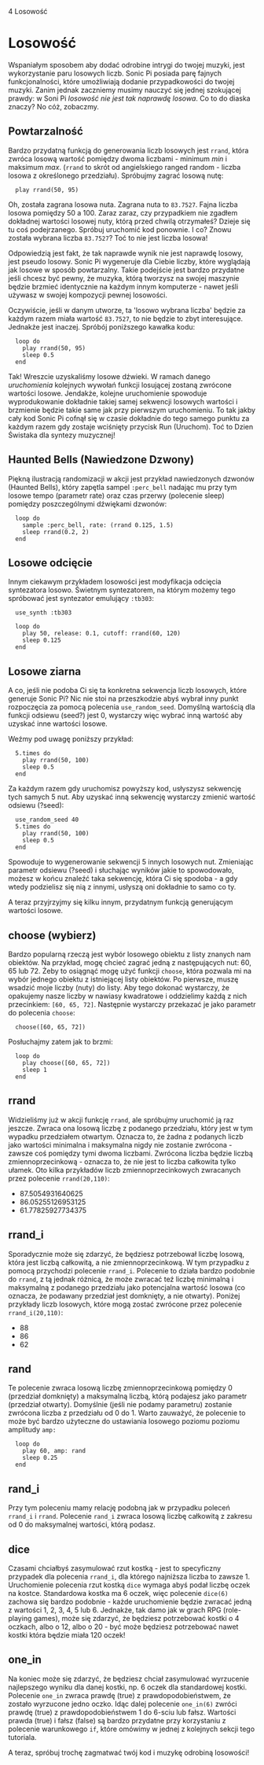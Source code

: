 4 Losowość

# Losowość

Wspaniałym sposobem aby dodać odrobine intrygi do twojej muzyki, jest 
wykorzystanie paru losowych liczb. Sonic Pi posiada parę fajnych 
funkcjonalności, które umożliwiają dodanie przypadkowości do twojej 
muzyki. Zanim jednak zaczniemy musimy nauczyć się jednej szokującej prawdy: 
w Soni Pi *losowość nie jest tak naprawdę losowa*. Co to do diaska znaczy? 
No cóż, zobaczmy.

## Powtarzalność

Bardzo przydatną funkcją do generowania liczb losowych jest `rrand`, która 
zwróca losową wartość pomiędzy dwoma liczbami - minimum *min* i maksimum 
*max*. (`rrand` to skrót od angielskiego ranged random - liczba losowa 
z określonego przedziału). Spróbujmy zagrać losową nutę:

```
  play rrand(50, 95)
```

Oh, została zagrana losowa nuta. Zagrana nuta to `83.7527`. Fajna liczba 
losowa pomiędzy 50 a 100. Zaraz zaraz, czy przypadkiem nie zgadłem dokładnej 
wartości losowej nuty, którą przed chwilą otrzymałeś? Dzieje się tu coś 
podejrzanego. Spróbuj uruchomić kod ponownie. I co? Znowu została wybrana 
liczba `83.7527`? Toć to nie jest liczba losowa!

Odpowiedzią jest fakt, że tak naprawde wynik nie jest naprawdę losowy, 
jest pseudo losowy. Sonic Pi wygeneruje dla Ciebie liczby, które wyglądają 
jak losowe w sposób powtarzalny. Takie podejście jest bardzo przydatne 
jeśli chcesz być pewny, że muzyka, którą tworzysz na swojej maszynie będzie 
brzmieć identycznie na każdym innym komputerze - nawet jeśli używasz 
w swojej kompozycji pewnej losowości.

Oczywiście, jeśli w danym utworze, ta 'losowo wybrana liczba' będzie 
za każdym razem miała wartość `83.7527`, to nie będzie to zbyt interesujące. 
Jednakże jest inaczej. Spróbój poniższego kawałka kodu: 

```
  loop do
    play rrand(50, 95)
    sleep 0.5
  end 
```

Tak! Wreszcie uzyskaliśmy losowe dźwieki. W ramach danego *uruchomienia* 
kolejnych wywołań funkcji losującej zostaną zwrócone wartości losowe. 
Jendakże, kolejne uruchomienie spowoduje wyprodukowanie dokładnie takiej 
samej sekwencji losowych wartości i brzmienie będzie takie same jak 
przy pierwszym uruchomieniu. To tak jakby cały kod Sonic Pi cofnął się 
w czasie dokładnie do tego samego punktu za każdym razem gdy zostaje 
wciśnięty przycisk Run (Uruchom). Toć to Dzien Świstaka dla syntezy 
muzycznej!

## Haunted Bells (Nawiedzone Dzwony)

Piękną ilustracją randomizacji w akcji jest przykład nawiedzonych dzwonów 
(Haunted Bells), który zapętla sampel `:perc_bell` nadając mu przy tym 
losowe tempo (parametr rate) oraz czas przerwy (polecenie sleep) pomiędzy 
poszczególnymi dźwiękami dzwonów:

```
  loop do
    sample :perc_bell, rate: (rrand 0.125, 1.5)
    sleep rrand(0.2, 2)
  end
```

## Losowe odcięcie

Innym ciekawym przykładem losowości jest modyfikacja odcięcia 
syntezatora losowo. Świetnym syntezatorem, na którym możemy tego 
spróbować jest syntezator emulujący `:tb303`:


```
  use_synth :tb303
  
  loop do
    play 50, release: 0.1, cutoff: rrand(60, 120)
    sleep 0.125
  end
```

## Losowe ziarna

A co, jeśli nie podoba Ci się ta konkretna sekwencja liczb losowych, 
które generuje Sonic Pi? Nic nie stoi na przeszkodzie abyś wybrał 
inny punkt rozpoczęcia za pomocą polecenia `use_random_seed`. Domyślną 
wartością dla funkcji odsiewu (seed?) jest 0, wystarczy więc wybrać 
inną wartość aby uzyskać inne wartości losowe.

Weźmy pod uwagę poniższy przykład:

```
  5.times do
    play rrand(50, 100)
    sleep 0.5
  end
```

Za każdym razem gdy uruchomisz powyższy kod, usłyszysz sekwencję 
tych samych 5 nut. Aby uzyskać inną sekwencję wystarczy zmienić 
wartość odsiewu (?seed):

```
  use_random_seed 40
  5.times do
    play rrand(50, 100)
    sleep 0.5
  end
```

Spowoduje to wygenerowanie sekwencji 5 innych losowych nut. Zmieniając 
parametr odsiewu (?seed) i słuchając wyników jakie to spowodowało, możesz 
w końcu znaleźć taka sekwencję, która Ci się spodoba - a gdy wtedy podzielisz 
się nią z innymi, usłyszą oni dokładnie to samo co ty.

A teraz przyjrzyjmy się kilku innym, przydatnym funkcją generującym wartości 
losowe.


## choose (wybierz)

Bardzo popularną rzeczą jest wybór losowego obiektu z listy znanych nam 
obiektów. Na przykład, mogę chcieć zagrać jedną z następujących nut: 
60, 65 lub 72. Żeby to osiągnąć mogę użyć funkcji `choose`, która pozwala 
mi na wybór jednego obiektu z istniejącej listy obiektów. Po pierwsze, 
muszę wsadzić moje liczby (nuty) do listy. Aby tego dokonać wystarczy, 
że opakujemy nasze liczby w nawiasy kwadratowe i oddzielimy każdą z nich 
przecinkiem: `[60, 65, 72]`. Następnie wystarczy przekazać je jako 
parametr do polecenia `choose`: 

```
  choose([60, 65, 72])
```

Posłuchajmy zatem jak to brzmi: 

```
  loop do
    play choose([60, 65, 72])
    sleep 1
  end
```

## rrand

Widzieliśmy już w akcji funkcję `rrand`, ale spróbujmy uruchomić ją raz jeszcze. 
Zwraca ona losową liczbę z podanego przedziału, który jest w tym wypadku przedziałem 
otwartym. Oznacza to, że żadna z podanych liczb jako wartości minimalna i maksymalna 
nigdy nie zostanie zwrócona - zawsze coś pomiędzy tymi dwoma liczbami. Zwrócona
liczba będzie liczbą zmiennoprzecinkową - oznacza to, że nie jest to liczba całkowita 
tylko ułamek. Oto kilka przykładów liczb zmiennoprzecinkowych zwracanych przez 
polecenie `rrand(20,110)`:

* 87.5054931640625
* 86.05255126953125
* 61.77825927734375

## rrand_i

Sporadycznie może się zdarzyć, że będziesz potrzebował liczbę losową, która jest 
liczbą całkowitą, a nie zmiennoprzecinkową. W tym przypadku z pomocą przychodzi 
polecenie `rrand_i`. Polecenie to działa bardzo podobnie do `rrand`, z tą jednak różnicą, 
że może zwracać teź liczbę minimalną i maksymalną z podanego przedziału jako potencjalna 
wartość losowa (co oznacza, że podawany przedział jest domknięty, a nie otwarty). Poniżej 
przykłady liczb losowych, które mogą zostać zwrócone przez polecenie `rrand_i(20,110)`:

* 88
* 86
* 62

## rand

Te polecenie zwraca losową liczbę zmiennoprzecinkową pomiędzy 0 (przedział domknięty) 
a maksymalną liczbą, którą podajesz jako parametr (przedział otwarty). Domyślnie 
(jeśli nie podamy parametru) zostanie zwrócona liczba z przedziału od 0 do 1. Warto 
zauważyć, że polecenie to może być bardzo użyteczne do ustawiania losowego poziomu 
poziomu amplitudy `amp:` 

```
  loop do
    play 60, amp: rand
    sleep 0.25
  end
```

## rand_i

Przy tym poleceniu mamy relację podobną jak w przypadku poleceń `rrand_i` 
i `rrand`. Polecenie `rand_i` zwraca losową liczbę całkowitą z zakresu 
od 0 do maksymalnej wartości, którą podasz.

## dice

Czasami chciałbyś zasymulować rzut kostką - jest to specyficzny przypadek 
dla polecenia `rrand_i`, dla którego najniższa liczba to zawsze 1. Uruchomienie 
polecenia rzut kostką `dice` wymaga abyś podał liczbę oczek na kostce. Standardowa 
kostka ma 6 oczek, więc polecenie `dice(6)` zachowa się bardzo podobnie - 
każde uruchomienie będzie zwracać jedną z wartości 1, 2, 3, 4, 5 lub 6. Jednakże, 
tak damo jak w grach RPG (role-playing games), może się zdarzyć, że będziesz 
potrzebować kostki o 4 oczkach, albo o 12, albo o 20 - być może będziesz 
potrzebować nawet kostki która będzie miała 120 oczek!

## one_in

Na koniec może się zdarzyć, że będziesz chciał zasymulować wyrzucenie 
najlepszego wyniku dla danej kostki, np. 6 oczek dla standardowej kostki. 
Polecenie `one_in` zwraca prawdę (true) z prawdopodobieństwem, że zostało 
wyrzucone jedno oczko. Idąc dalej polecenie `one_in(6)` zwróci prawdę (true) 
z prawdopodobieństwem 1 do 6-sciu lub fałsz. Wartości prawda (true) 
i fałsz (false) są bardzo przydatne przy korzystaniu z polecenie warunkowego 
`if`, które omówimy w jednej z kolejnych sekcji tego tutoriala.

A teraz, spróbuj trochę zagmatwać twój kod i muzykę odrobiną losowości!
